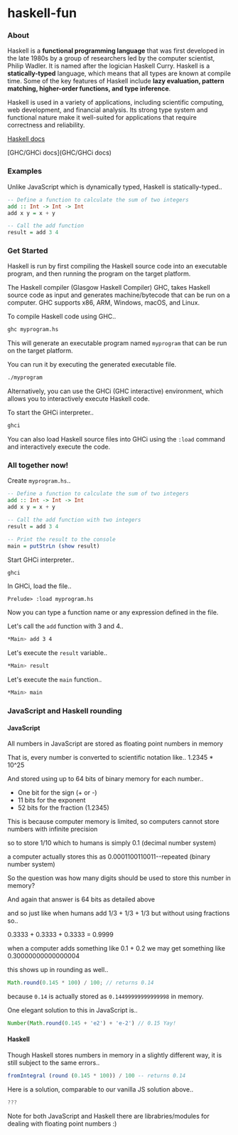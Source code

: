 # haskell-fun

### About

Haskell is a **functional programming language** that was first developed in the late 1980s by a group of researchers led by the computer scientist, Philip Wadler. It is named after the logician Haskell Curry. Haskell is a **statically-typed** language, which means that all types are known at compile time. Some of the key features of Haskell include **lazy evaluation, pattern matching, higher-order functions, and type inference**. 

Haskell is used in a variety of applications, including scientific computing, web development, and financial analysis. Its strong type system and functional nature make it well-suited for applications that require correctness and reliability.

[Haskell docs](https://www.haskell.org/documentation/)

[GHC/GHCi docs](GHC/GHCi docs)



### Examples

Unlike JavaScript which is dynamically typed, Haskell is statically-typed..

```haskell
-- Define a function to calculate the sum of two integers
add :: Int -> Int -> Int
add x y = x + y

-- Call the add function
result = add 3 4
```



### Get Started

Haskell is run by first compiling the Haskell source code into an executable program, and then running the program on the target platform.

The Haskell compiler (Glasgow Haskell Compiler) GHC, takes Haskell source code as input and generates machine/bytecode that can be run on a computer. GHC supports x86, ARM, Windows, macOS, and Linux.



To compile Haskell code using GHC..

```bash
ghc myprogram.hs
```

This will generate an executable program named `myprogram` that can be run on the target platform.

You can run it by executing the generated executable file.

```bash
./myprogram
```



Alternatively, you can use the GHCi (GHC interactive) environment, which allows you to interactively execute Haskell code.

To start the GHCi interpreter..

```bash
ghci
```

You can also load Haskell source files into GHCi using the `:load` command and interactively execute the code.



### All together now!

Create `myprogram.hs`..

```haskell
-- Define a function to calculate the sum of two integers
add :: Int -> Int -> Int
add x y = x + y

-- Call the add function with two integers
result = add 3 4

-- Print the result to the console
main = putStrLn (show result)
```

Start GHCi interpreter..

```bash
ghci
```

In GHCi, load the file..

```bas
Prelude> :load myprogram.hs
```

Now you can type a function name or any expression defined in the file. 

Let's call the `add` function with 3 and 4..

```bash
*Main> add 3 4
```

Let's execute the `result` variable..

```bash
*Main> result
```

Let's execute the `main` function..

```bash
*Main> main
```



### JavaScript and Haskell rounding

#### JavaScript

All numbers in JavaScript are stored as floating point numbers in memory

That is, every number is converted to scientific notation like.. 1.2345 * 10^25

And stored using up to 64 bits of binary memory for each number.. 

- One bit for the sign (+ or -)
- 11 bits for the exponent
- 52 bits for the fraction (1.2345)

This is because computer memory is limited, so computers cannot store numbers with infinite precision

so to store 1/10 which to humans is simply 0.1 (decimal number system)

a computer actually stores this as 0.0001100110011--repeated (binary number system)

So the question was how many digits should be used to store this number in memory?

And again that answer is 64 bits as detailed above

and so just like when humans add 1/3 + 1/3 + 1/3 but without using fractions so..

0.3333 + 0.3333 + 0.3333 = 0.9999

when a computer adds something like 0.1 + 0.2 we may get something like 0.30000000000000004



this shows up in rounding as well..

```javascript
Math.round(0.145 * 100) / 100; // returns 0.14
```

because `0.14` is actually stored as `0.14499999999999998` in memory.

One elegant solution to this in JavaScript is..

```javascript
Number(Math.round(0.145 + 'e2') + 'e-2') // 0.15 Yay!
```



#### Haskell

Though Haskell stores numbers in memory in a slightly different way, it is still subject to the same errors..

```haskell
fromIntegral (round (0.145 * 100)) / 100 -- returns 0.14
```

Here is a solution, comparable to our vanilla JS solution above..

```haskell
???
```



Note for both JavaScript and Haskell there are librabries/modules for dealing with floating point numbers :)





